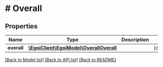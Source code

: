 # # Overall

## Properties

Name | Type | Description | Notes
------------ | ------------- | ------------- | -------------
**overall** | [**\EgoiClient\EgoiModel\OverallOverall**](OverallOverall.md) |  | [optional]

[[Back to Model list]](../../README.md#models) [[Back to API list]](../../README.md#endpoints) [[Back to README]](../../README.md)
